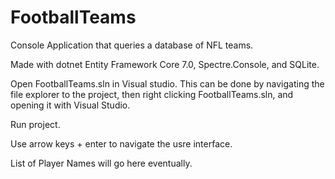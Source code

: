 # FootballTeams
Console Application that queries a database of NFL teams.

Made with dotnet Entity Framework Core 7.0, Spectre.Console, and SQLite.

Open FootballTeams.sln in Visual studio. This can be done by navigating the file explorer to the project, then right clicking FootballTeams.sln, and opening it with Visual Studio.

Run project.

Use arrow keys + enter to navigate the usre interface.

List of Player Names will go here eventually.